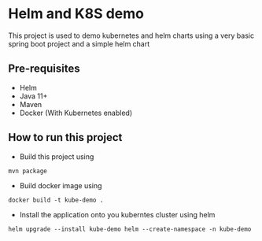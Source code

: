 # Helm and K8S demo

This project is used to demo kubernetes and helm charts using a very basic spring boot project and a simple helm chart

## Pre-requisites

- Helm
- Java 11+
- Maven
- Docker (With Kubernetes enabled)

## How to run this project

- Build this project using
```shell
mvn package
```  
- Build docker image using 
```shell
docker build -t kube-demo .
```
- Install the application onto you kuberntes cluster using helm
```shell
helm upgrade --install kube-demo helm --create-namespace -n kube-demo
```